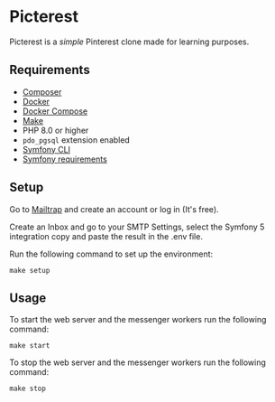 # Picterest

Picterest is a _simple_ Pinterest clone made for learning purposes.

## Requirements

- [Composer](https://getcomposer.org/)
- [Docker](https://www.docker.com/)
- [Docker Compose](https://docs.docker.com/compose/install/)
- [Make](https://www.gnu.org/software/make/)
- PHP 8.0 or higher
- `pdo_pgsql` extension enabled
- [Symfony CLI](https://symfony.com/download)
- [Symfony requirements](https://symfony.com/doc/current/setup.html)

## Setup

Go to [Mailtrap](https://mailtrap.io/) and create an account or log in (It's free).

Create an Inbox and go to your SMTP Settings, select the Symfony 5 integration copy and paste the result in the .env file.

Run the following command to set up the environment:

```shell
make setup
```

## Usage

To start the web server and the messenger workers run the following command:

```shell
make start
```

To stop the web server and the messenger workers run the following command:

```shell
make stop
```
